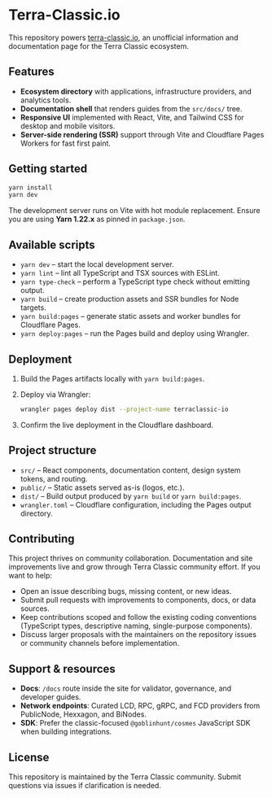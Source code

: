 # Terra-Classic.io

This repository powers [terra-classic.io](https://terra-classic.io), an unofficial information and documentation page for the Terra Classic ecosystem.

## Features

- **Ecosystem directory** with applications, infrastructure providers, and analytics tools.
- **Documentation shell** that renders guides from the `src/docs/` tree.
- **Responsive UI** implemented with React, Vite, and Tailwind CSS for desktop and mobile visitors.
- **Server-side rendering (SSR)** support through Vite and Cloudflare Pages Workers for fast first paint.

## Getting started

```bash
yarn install
yarn dev
```

The development server runs on Vite with hot module replacement. Ensure you are using **Yarn 1.22.x** as pinned in `package.json`.

## Available scripts

- `yarn dev` – start the local development server.
- `yarn lint` – lint all TypeScript and TSX sources with ESLint.
- `yarn type-check` – perform a TypeScript type check without emitting output.
- `yarn build` – create production assets and SSR bundles for Node targets.
- `yarn build:pages` – generate static assets and worker bundles for Cloudflare Pages.
- `yarn deploy:pages` – run the Pages build and deploy using Wrangler.

## Deployment

1. Build the Pages artifacts locally with `yarn build:pages`.
2. Deploy via Wrangler:

   ```bash
   wrangler pages deploy dist --project-name terraclassic-io
   ```

3. Confirm the live deployment in the Cloudflare dashboard.

## Project structure

- `src/` – React components, documentation content, design system tokens, and routing.
- `public/` – Static assets served as-is (logos, etc.).
- `dist/` – Build output produced by `yarn build` or `yarn build:pages`.
- `wrangler.toml` – Cloudflare configuration, including the Pages output directory.

## Contributing

This project thrives on community collaboration. Documentation and site improvements live and grow through Terra Classic community effort. If you want to help:

- Open an issue describing bugs, missing content, or new ideas.
- Submit pull requests with improvements to components, docs, or data sources.
- Keep contributions scoped and follow the existing coding conventions (TypeScript types, descriptive naming, single-purpose components).
- Discuss larger proposals with the maintainers on the repository issues or community channels before implementation.

## Support & resources

- **Docs**: `/docs` route inside the site for validator, governance, and developer guides.
- **Network endpoints**: Curated LCD, RPC, gRPC, and FCD providers from PublicNode, Hexxagon, and BiNodes.
- **SDK**: Prefer the classic-focused `@goblinhunt/cosmes` JavaScript SDK when building integrations.

## License

This repository is maintained by the Terra Classic community. Submit questions via issues if clarification is needed.
